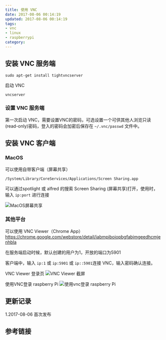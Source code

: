 ```yaml
---
title: 使用 VNC
date: 2017-08-06 00:14:19
updated: 2017-08-06 00:14:19
tags:
- vnc
- linux
- raspberrypi
category:
---
```


## 安装 VNC 服务端

```
sudo apt-get install tightvncserver
```

启动 VNC
```
vncserver
```

### 设置 VNC 服务端
第一次启动 VNC，需要设置VNC的密码，可选设置一个可供其他人浏览只读(read-only)密码，登入的密码会加密后保存在 `~/.vnc/passwd` 文件中。

## 安装 VNC 客户端

### MacOS
可以使用自带客户端（屏幕共享）

```
/System/Library/CoreServices/Applications/Screen Sharing.app
```

可以通过spotlight 或 alfred 的搜索 Screen Sharing (屏幕共享)打开，使用时，输入 `ip:port` 进行连接

![MacOS屏幕共享](https://static.lidong.me/img/blog/t9IaxaqawMpf.png)

### 其他平台
可以使用 VNC Viewer（Chrome App）
https://chrome.google.com/webstore/detail/iabmpiboiopbgfabjmgeedhcmjenhbla

在服务端启动时候，默认创建的用户为1，开放的端口为5901

客户端中，输入 `ip:1` 或 `ip:5901` 或 `ip::5901`连接 VNC，输入密码确认连接。

VNC Viewer 登录页
![VNC Viewer 截屏](https://static.lidong.me/img/blog/5WEtijRrqiUw.png)

使用VNC登录 raspberry Pi
![使用vnc登录 raspberry Pi](https://static.lidong.me/img/blog/7yO0KhNoyl6U.png)

## 更新记录

1.2017-08-06 首次发布

## 参考链接
